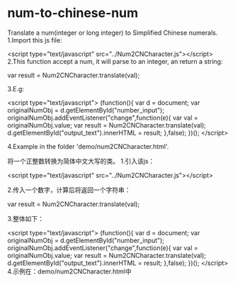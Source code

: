 # num-to-chinese-num
Translate a num(integer or long integer) to Simplified Chinese numerals.
1.Import this js file:

&lt;script type="text/javascript" src="../Num2CNCharacter.js"&gt;&lt;/script&gt;
2.This function accept a num, it will parse to an integer, an return a string:

var result = Num2CNCharacter.translate(val);

3.E.g:

&lt;script type="text/javascript"&gt;
     (function(){
				var d = document;
				var originalNumObj = d.getElementById("number_input");
				originalNumObj.addEventListener("change",function(e){
					var val = originalNumObj.value;
					var result = Num2CNCharacter.translate(val);
					d.getElementById("output_text").innerHTML = result;
				},false);
			})();
&lt;/script&gt;

4.Example in the folder 'demo/num2CNCharacter.html'.

将一个正整数转换为简体中文大写的类。
1.引入该js：

&lt;script type="text/javascript" src="../Num2CNCharacter.js"&gt;&lt;/script&gt;

2.传入一个数字，计算后将返回一个字符串：

var result = Num2CNCharacter.translate(val);

3.整体如下：

&lt;script type="text/javascript"&gt;
     (function(){
				var d = document;
				var originalNumObj = d.getElementById("number_input");
				originalNumObj.addEventListener("change",function(e){
					var val = originalNumObj.value;
					var result = Num2CNCharacter.translate(val);
					d.getElementById("output_text").innerHTML = result;
				},false);
			})();
&lt;/script&gt;
4.示例在：demo/num2CNCharacter.html中
